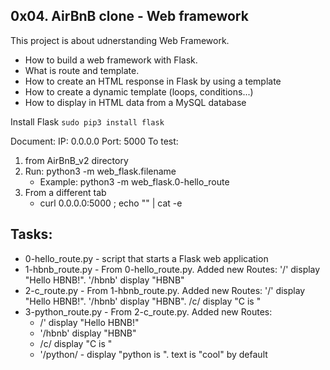 ## 0x04. AirBnB clone - Web framework

This project is about udnerstanding Web Framework.
- How to build a web framework with Flask.
- What is route and template.
- How to create an HTML response in Flask by using a template
- How to create a dynamic template (loops, conditions...)
- How to display in HTML data from a MySQL database

Install Flask
```sudo pip3 install flask```

Document:
IP: 0.0.0.0 Port: 5000
To test:
1. from AirBnB_v2 directory
2. Run: python3 -m web_flask.filename
   - Example: python3 -m web_flask.0-hello_route
3. From a different tab
   - curl 0.0.0.0:5000 ; echo "" | cat -e

## Tasks:
- 0-hello_route.py - script that starts a Flask web application
- 1-hbnb_route.py - From 0-hello_route.py. Added new Routes: '/' display "Hello HBNB!". '/hbnb' display "HBNB"
- 2-c_route.py - From 1-hbnb_route.py. Added new Routes: '/' display "Hello HBNB!". '/hbnb' display "HBNB". /c/<text> display "C is <text>"
- 3-python_route.py - From 2-c_route.py. Added new Routes:
  - /' display "Hello HBNB!"
  - '/hbnb' display "HBNB"
  - /c/<text> display "C is <text>"
  - '/python/<text> - display "python is <text>". text is "cool" by default

